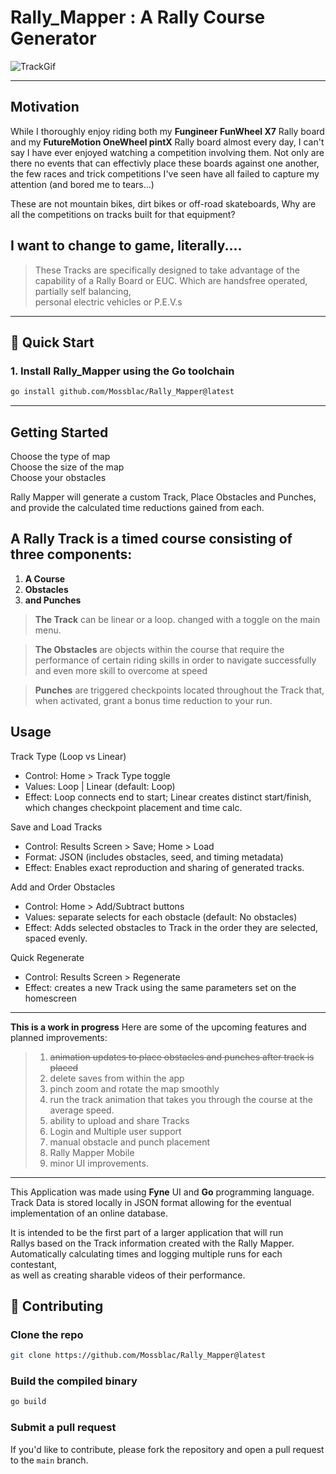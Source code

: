 # Rally_Mapper : A Rally Course Generator

![TrackGif](./demo.gif) [](./demo.gif)

***

## Motivation

While I thoroughly enjoy riding both my **Fungineer FunWheel X7** Rally board and my **FutureMotion OneWheel pintX**
Rally board almost every day, I can't say I have ever enjoyed watching a competition involving them. Not only are there no events that can effectivly place these boards against one another, the few races and trick competitions I've seen have all failed to capture my attention (and bored me to tears...)

These are not mountain bikes, dirt bikes or off-road skateboards, Why are all the competitions on tracks built for that equipment?

## I want to change to game, literally....

> These Tracks are specifically designed to take advantage of the  
> capability of a Rally Board or EUC. Which are handsfree operated, partially self balancing,  
> personal electric vehicles or P.E.V.s

***

## 🚀 Quick Start

### 1. Install Rally_Mapper using the Go toolchain

```bash
go install github.com/Mossblac/Rally_Mapper@latest
```

***

## Getting Started

Choose the type of map  
Choose the size of the map  
Choose your obstacles  

Rally Mapper will generate a custom Track, Place Obstacles and Punches, and provide the calculated time reductions gained from each.  

## A Rally Track is a **timed** course consisting of three components:

1. **A Course**  
2. **Obstacles**  
3. **and Punches**  

>**The Track** can be linear or a loop. changed with a toggle on the main menu.

>**The Obstacles** are objects within the course that require the performance of certain riding skills in order to navigate successfully and even more skill to overcome at speed

>**Punches** are triggered checkpoints located throughout the Track that, when activated, grant a bonus time reduction to your run.

## Usage

Track Type (Loop vs Linear)

- Control: Home > Track Type toggle
- Values: Loop | Linear (default: Loop)
- Effect: Loop connects end to start; Linear creates distinct start/finish, which changes checkpoint placement and time calc.

Save and Load Tracks

- Control: Results Screen > Save; Home > Load
- Format: JSON (includes obstacles, seed, and timing metadata)
- Effect: Enables exact reproduction and sharing of generated tracks.

Add and Order Obstacles

- Control: Home > Add/Subtract buttons
- Values: separate selects for each obstacle (default: No obstacles)
- Effect: Adds selected obstacles to Track in the order they are selected, spaced evenly.

Quick Regenerate

- Control: Results Screen > Regenerate
- Effect: creates a new Track using the same parameters set on the homescreen

*** 

**This is a work in progress** Here are some of the upcoming features and planned improvements:

> 1. ~~animation updates to place obstacles and punches after track is placed~~
> 2. delete saves from within the app
> 3. pinch zoom and rotate the map smoothly
> 4. run the track animation that takes you through the course at the average speed.
> 5. ability to upload and share Tracks
> 6. Login and Multiple user support
> 7. manual obstacle and punch placement
> 8. Rally Mapper Mobile
> 9. minor UI improvements.

***

This Application was made using **Fyne** UI and **Go** programming language.
Track Data is stored locally in JSON format allowing for the eventual implementation
of an online database.  

It is intended to be the first part of a larger application that will run  
Rallys based on the Track information created with the Rally Mapper.  
Automatically calculating times and logging multiple runs for each contestant,  
as well as creating sharable videos of their performance.  

## 🤝 Contributing

### Clone the repo

```bash
git clone https://github.com/Mossblac/Rally_Mapper@latest
```

### Build the compiled binary

```bash
go build
```

### Submit a pull request

If you'd like to contribute, please fork the repository and open a pull request to the `main` branch.